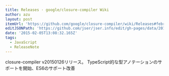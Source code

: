 ```yaml
---
title: Releases · google/closure-compiler Wiki
author: azu
layout: post
itemUrl: 'https://github.com/google/closure-compiler/wiki/Releases#february-2-2015-v20150126'
editJSONPath: 'https://github.com/jser/jser.info/edit/gh-pages/data/2015/02/index.json'
date: '2015-02-05T13:08:32.165Z'
tags:
  - JavaScript
  - ReleaseNote
---
```

closure-compiler v20150126リリース。
TypeScript的な型アノテーションのサポートを開始、ES6のサポート改善
